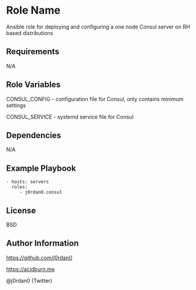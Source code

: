 Role Name
=========

Ansible role for deploying and configuring a one node Consul server on RH based distributions

Requirements
------------

N/A

Role Variables
--------------

CONSUL_CONFIG - configuration file for Consul, only contains minimum settings

CONSUL_SERVICE - systemd service file for Consul

Dependencies
------------

N/A

Example Playbook
----------------


    - hosts: servers
      roles:
         - j0rdan0.consul

License
-------

BSD

Author Information
------------------

https://github.com/j0rdan0

https://acidburn.me

@j0rdan0 (Twitter)
